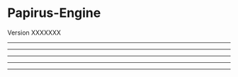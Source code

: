 # Papirus-Engine
Version XXXXXXX

----------------------------------
---------------------------------
--------------------------------
-------------------------------
------------------------------
